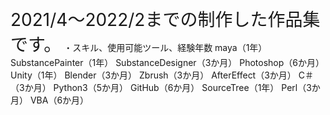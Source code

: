 <span style="font-size: 200%">2021/4～2022/2までの制作した作品集です。</span>
・スキル、使用可能ツール、経験年数
maya（1年）
SubstancePainter（1年）
SubstanceDesigner（3か月）
Photoshop（6か月）
Unity（1年）
Blender（3か月）
Zbrush（3か月）
AfterEffect（3か月）
C＃（3か月）
Python3（5か月）
GitHub（6か月）
SourceTree（1年）
Perl（3か月）
VBA（6か月）
